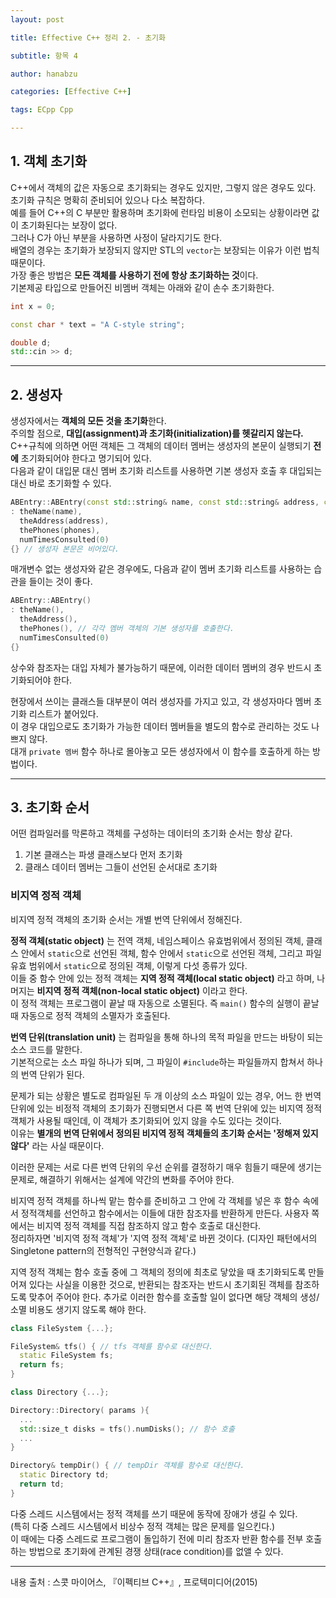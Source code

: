 ```yaml
---
layout: post

title: Effective C++ 정리 2. - 초기화

subtitle: 항목 4

author: hanabzu

categories: [Effective C++]

tags: ECpp Cpp

---
```


## 1. 객체 초기화

C++에서 객체의 값은 자동으로 초기화되는 경우도 있지만, 그렇지 않은 경우도 있다.  
초기화 규칙은 명확히 준비되어 있으나 다소 복잡하다.  
예를 들어 C++의 C 부분만 활용하며 초기화에 런타임 비용이 소모되는 상황이라면 값이 초기화된다는 보장이 없다.  
그러나 C가 아닌 부분을 사용하면 사정이 달라지기도 한다.  
배열의 경우는 초기화가 보장되지 않지만 STL의 `vector`는 보장되는 이유가 이런 법칙 때문이다.  
가장 좋은 방법은 **모든 객체를 사용하기 전에 항상 초기화하는 것**이다.  
기본제공 타입으로 만들어진 비멤버 객체는 아래와 같이 손수 초기화한다.

```cpp
int x = 0;

const char * text = "A C-style string";

double d;
std::cin >> d;
```

---

## 2. 생성자

생성자에서는 **객체의 모든 것을 초기화**한다.  
주의할 점으로, **대입(assignment)과 초기화(initialization)를 헷갈리지 않는다.**  
C++규칙에 의하면 어떤 객체든 그 객체의 데이터 멤버는 생성자의 본문이 실행되기 **전에** 초기화되어야 한다고 명기되어 있다.  
다음과 같이 대입문 대신 멤버 초기화 리스트를 사용하면 기본 생성자 호출 후 대입되는 대신 바로 초기화할 수 있다.

```cpp
ABEntry::ABEntry(const std::string& name, const std::string& address, const std::list<PhoneNumber>& phones)
: theName(name),
  theAddress(address), 
  thePhones(phones), 
  numTimesConsulted(0)
{} // 생성자 본문은 비어있다.
```

매개변수 없는 생성자와 같은 경우에도, 다음과 같이 멤버 초기화 리스트를 사용하는 습관을 들이는 것이 좋다.

```cpp
ABEntry::ABEntry()
: theName(), 
  theAddress(), 
  thePhones(), // 각각 멤버 객체의 기본 생성자를 호출한다.
  numTimesConsulted(0)
{}
```

상수와 참조자는 대입 자체가 불가능하기 때문에, 이러한 데이터 멤버의 경우 반드시 초기화되어야 한다.  

현장에서 쓰이는 클래스들 대부분이 여러 생성자를 가지고 있고, 각 생성자마다 멤버 초기화 리스트가 붙어있다.  
이 경우 대입으로도 초기화가 가능한 데이터 멤버들을 별도의 함수로 관리하는 것도 나쁘지 않다.  
대개 `private 멤버` 함수 하나로 몰아놓고 모든 생성자에서 이 함수를 호출하게 하는 방법이다.  

---

## 3. 초기화 순서

어떤 컴파일러를 막론하고 객체를 구성하는 데이터의 초기화 순서는 항상 같다.  

1) 기본 클래스는 파생 클래스보다 먼저 초기화  
2) 클래스 데이터 멤버는 그들이 선언된 순서대로 초기화

### 비지역 정적 객체

비지역 정적 객체의 초기화 순서는 개별 번역 단위에서 정해진다.  

**정적 객체(static object)** 는 전역 객체, 네임스페이스 유효범위에서 정의된 객체, 클래스 안에서 `static`으로 선언된 객체, 함수 안에서 `static`으로 선언된 객체, 그리고 파일 유효 범위에서 `static`으로 정의된 객체, 이렇게 다섯 종류가 있다.  
이들 중 함수 안에 있는 정적 객체는 **지역 정적 객체(local static object)** 라고 하며, 나머지는 **비지역 정적 객체(non-local static object)** 이라고 한다.  
이 정적 객체는 프로그램이 끝날 때 자동으로 소멸된다. 즉 `main()` 함수의 실행이 끝날 때 자동으로 정적 객체의 소멸자가 호출된다.  

**번역 단위(translation unit)** 는 컴파일을 통해 하나의 목적 파일을 만드는 바탕이 되는 소스 코드를 말한다.  
기본적으로는 소스 파일 하나가 되며, 그 파일이 `#include`하는 파일들까지 합쳐서 하나의 번역 단위가 된다.  

문제가 되는 상황은 별도로 컴파일된 두 개 이상의 소스 파일이 있는 경우, 어느 한 번역 단위에 있는 비정적 객체의 초기화가 진행되면서 다른 쪽 번역 단위에 있는 비지역 정적 객체가 사용될 때인데, 이 객체가 초기화되어 있지 않을 수도 있다는 것이다.  
이유는 **별개의 번역 단위에서 정의된 비지역 정적 객체들의 초기화 순서는 '정해져 있지 않다'** 라는 사실 때문이다.  

이러한 문제는 서로 다른 번역 단위의 우선 순위를 결정하기 매우 힘들기 때문에 생기는 문제로, 해결하기 위해서는 설계에 약간의 변화를 주어야 한다.  

비지역 정적 객체를 하나씩 맡는 함수를 준비하고 그 안에 각 객체를 넣은 후  함수 속에서 정적객체를 선언하고 함수에서는 이들에 대한 참조자를 반환하게 만든다. 사용자 쪽에서는 비지역 정적 객체를 직접 참조하지 않고 함수 호출로 대신한다.  
정리하자면 '비지역 정적 객체'가 '지역 정적 객체'로 바뀐 것이다. (디자인 패턴에서의 Singletone pattern의 전형적인 구현양식과 같다.)  

지역 정적 객체는 함수 호출 중에 그 객체의 정의에 최초로 닿았을 때 초기화되도록 만들어져 있다는 사실을 이용한 것으로, 반환되는 참조자는 반드시 초기회된 객체를 참조하도록 맞추어 주어야 한다.  추가로 이러한 함수를 호출할 일이 없다면 해당 객체의 생성/소멸 비용도 생기지 않도록 해야 한다.

```cpp
class FileSystem {...};

FileSystem& tfs() { // tfs 객체를 함수로 대신한다.
  static FileSystem fs;
  return fs;
}

class Directory {...};

Directory::Directory( params ){
  ...
  std::size_t disks = tfs().numDisks(); // 함수 호출
  ...
}

Directory& tempDir() { // tempDir 객체를 함수로 대신한다.
  static Directory td;
  return td;
}
```

다중 스레드 시스템에서는 정적 객체를 쓰기 때문에 동작에 장애가 생길 수 있다.  
(특히 다중 스레드 시스템에서 비상수 정적 객체는 많은 문제를 일으킨다.)  
이 때에는 다중 스레드로 프로그램이 돌입하기 전에 미리 참조자 반환 함수를 전부 호출하는 방법으로 초기화에 관계된 경쟁 상태(race condition)를 없앨 수 있다.

---

내용 출처 : 스콧 마이어스, 『이펙티브 C++』, 프로텍미디어(2015)
